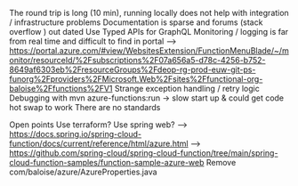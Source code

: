 The round trip is long (10 min), running locally does not help with integration / infrastructure problems
Documentation is sparse and forums (stack overflow ) out dated
Use Typed APIs for GraphQL
Monitoring / logging is far from real time and difficult to find in portal
	--> https://portal.azure.com/#view/WebsitesExtension/FunctionMenuBlade/~/monitor/resourceId/%2Fsubscriptions%2F07a656a5-d78c-4256-b752-8649af6303eb%2FresourceGroups%2Fdeop-rg-prod-euw-git-ps-funorg%2Fproviders%2FMicrosoft.Web%2Fsites%2Ffunctional-org-baloise%2Ffunctions%2FV1
Strange exception handling / retry logic
Debugging with mvn azure-functions:run -> slow start up & could get code hot swap to work
There are no standards

Open points
Use terraform?
Use spring web? 
	--> https://docs.spring.io/spring-cloud-function/docs/current/reference/html/azure.html
	--> https://github.com/spring-cloud/spring-cloud-function/tree/main/spring-cloud-function-samples/function-sample-azure-web
Remove com/baloise/azure/AzureProperties.java